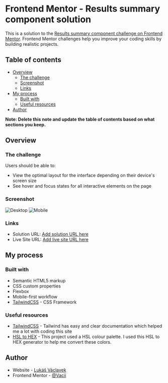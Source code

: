 # Frontend Mentor - Results summary component solution

This is a solution to the [Results summary component challenge on Frontend Mentor](https://www.frontendmentor.io/challenges/results-summary-component-CE_K6s0maV). Frontend Mentor challenges help you improve your coding skills by building realistic projects. 

## Table of contents

- [Overview](#overview)
  - [The challenge](#the-challenge)
  - [Screenshot](#screenshot)
  - [Links](#links)
- [My process](#my-process)
  - [Built with](#built-with)
  - [Useful resources](#useful-resources)
- [Author](#author)

**Note: Delete this note and update the table of contents based on what sections you keep.**

## Overview

### The challenge

Users should be able to:

- View the optimal layout for the interface depending on their device's screen size
- See hover and focus states for all interactive elements on the page

### Screenshot


![Desktop](./result%E2%82%8Bscreenshots/desktop.png)
![Mobile](./result%E2%82%8Bscreenshots/mobile.png)

### Links

- Solution URL: [Add solution URL here](https://your-solution-url.com)
- Live Site URL: [Add live site URL here](https://your-live-site-url.com)

## My process

### Built with

- Semantic HTML5 markup
- CSS custom properties
- Flexbox
- Mobile-first workflow
- [TailwindCSS](https://tailwindcss.com/) - CSS Framework


### Useful resources

- [TailwindCSS](https://tailwindcss.com/) - Tailwind has easy and clear documentation which helped me a lot with coding this site
- [HSL to HEX](https://www.w3schools.com/colors/colors_hsl.asp) - This project used a HSL colour palette. I used this HSL to HEX generator to help me convert these colors.


## Author

- Website - [Lukáš Václavek](http://lukasvaclavek.eu/)
- Frontend Mentor - [@Vacii](https://www.frontendmentor.io/profile/Vacii)